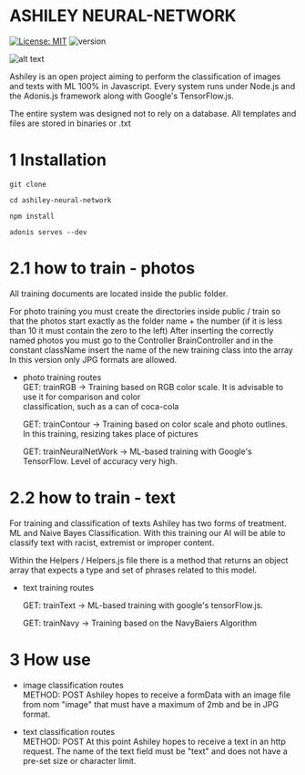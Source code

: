 
# ASHILEY NEURAL-NETWORK
[![License: MIT](https://img.shields.io/badge/License-MIT-yellow.svg)](https://opensource.org/licenses/MIT)
![version](https://img.shields.io/badge/version-1.0.0-blue)

![alt text](https://i1.wp.com/sitn.hms.harvard.edu/wp-content/uploads/2017/08/Half-machine-half-human-brain-2.jpg?resize=960%2C600&ssl=1)


Ashiley is an open project aiming to perform the classification of images and texts with ML 100% in Javascript.
Every system runs under Node.js and the Adonis.js framework along with Google's TensorFlow.js.

The entire system was designed not to rely on a database.
All templates and files are stored in binaries or .txt

# 1 Installation

```
git clone 
```
```
cd ashiley-neural-network
```
```
npm install
```
```
adonis serves --dev
```
# 2.1 how to train - photos

All training documents are located inside the public folder.

For photo training you must create the directories inside public / train so that the photos start exactly as the folder name + the number (if it is less than 10 it must contain the zero to the left)
After inserting the correctly named photos you must go to the Controller BrainController and in the constant className insert the name of the new training class into the array
In this version only JPG formats are allowed.
 
 * photo training routes <br/>
   GET: trainRGB -> Training based on RGB color scale.
   It is advisable to use it for comparison and color <br/>
   classification, such as a can of coca-cola

   GET: trainContour -> Training based on color scale and
   photo outlines. In this training, resizing takes place
   of pictures
   
   GET: trainNeuralNetWork -> ML-based training with
   Google's TensorFlow. Level of accuracy very high.


# 2.2 how to train - text
For training and classification of texts Ashiley has two forms of treatment. ML and Naive Bayes Classification.
With this training our AI will be able to classify text with racist, extremist or improper content.

Within the Helpers / Helpers.js file there is a method that returns an object array that expects a type and set of phrases related to this model.

* text training routes <br/>

  GET: trainText -> ML-based training with google's tensorFlow.js.

  GET: trainNavy -> Training based on the NavyBaiers Algorithm

# 3 How use

* image classification routes <br/>
   METHOD: POST
   Ashiley hopes to receive a formData with an image file from
   nom "image" that must have a maximum of 2mb and be in JPG format.


* text classification routes <br/>
  METHOD: POST
  At this point Ashiley hopes to receive a text in an http request. The name of 
  the text field must be "text" and does not have a pre-set size or character limit.
